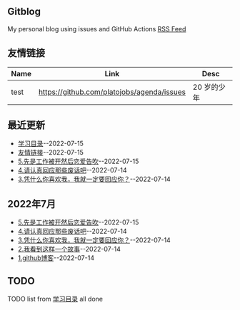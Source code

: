 ## Gitblog
My personal blog using issues and GitHub Actions
[RSS Feed](https://raw.githubusercontent.com/platojobs/agenda/master/feed.xml)
## 友情链接
| Name | Link | Desc | 
 | ---- | ---- | ---- |
| test | https://github.com/platojobs/agenda/issues | 20 岁的少年 |
## 最近更新
- [学习目录](https://github.com/platojobs/agenda/issues/8)--2022-07-15
- [友情链接](https://github.com/platojobs/agenda/issues/7)--2022-07-15
- [5.先是工作被开然后恋爱告吹](https://github.com/platojobs/agenda/issues/5)--2022-07-15
- [4.请认真回应那些废话吧](https://github.com/platojobs/agenda/issues/4)--2022-07-14
- [3.凭什么你喜欢我，我就一定要回应你？](https://github.com/platojobs/agenda/issues/3)--2022-07-14
## 2022年7月
- [5.先是工作被开然后恋爱告吹](https://github.com/platojobs/agenda/issues/5)--2022-07-15
- [4.请认真回应那些废话吧](https://github.com/platojobs/agenda/issues/4)--2022-07-14
- [3.凭什么你喜欢我，我就一定要回应你？](https://github.com/platojobs/agenda/issues/3)--2022-07-14
- [2.我看到这样一个故事](https://github.com/platojobs/agenda/issues/2)--2022-07-14
- [1.github博客](https://github.com/platojobs/agenda/issues/1)--2022-07-14
## TODO
TODO list from [学习目录](https://github.com/platojobs/agenda/issues/8) all done

